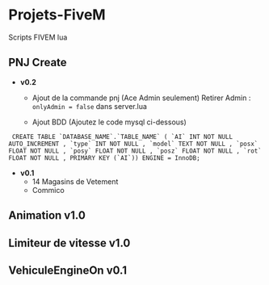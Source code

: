 # Projets-FiveM
Scripts FIVEM lua

## PNJ Create

- **v0.2**
	+ Ajout de la commande pnj (Ace Admin seulement)
		Retirer Admin : `onlyAdmin = false` dans server.lua

	+ Ajout BDD (Ajoutez le code mysql ci-dessous)

``` CREATE TABLE `DATABASE_NAME`.`TABLE_NAME` ( `AI` INT NOT NULL AUTO_INCREMENT , `type` INT NOT NULL , `model` TEXT NOT NULL , `posx` FLOAT NOT NULL , `posy` FLOAT NOT NULL , `posz` FLOAT NOT NULL , `rot` FLOAT NOT NULL , PRIMARY KEY (`AI`)) ENGINE = InnoDB;```

- **v0.1**
	+ 14 Magasins de Vetement
	+ Commico

## Animation v1.0

## Limiteur de vitesse v1.0

## VehiculeEngineOn v0.1





